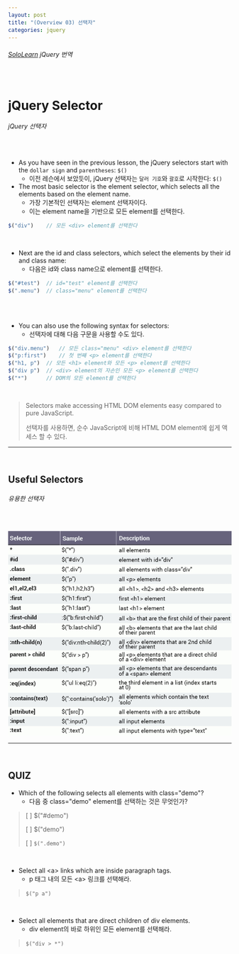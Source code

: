 ```yaml
---
layout: post
title: "(Overview 03) 선택자"
categories: jquery
---
```


###### [SoloLearn](https://www.sololearn.com/) jQuery 번역

<br>

# jQuery Selector

###### jQuery 선택자

<br>

- As you have seen in the previous lesson, the jQuery selectors start with the `dollar sign` and `parentheses`: `$()`
  - 이전 레슨에서 보았듯이, jQuery 선택자는 `달러 기호`와 `괄호`로 시작한다: `$()`
- The most basic selector is the element selector, which selects all the elements based on the element name.
  - 가장 기본적인 선택자는 element 선택자이다.
  - 이는 element name을 기반으로 모든 element를 선택한다.

```js
$("div")	// 모든 <div> element를 선택한다
```

<br>

- Next are the id and class selectors, which select the elements by their id and class name:
  - 다음은 id와 class name으로 element를 선택한다.

```js
$("#test")	// id="test" element를 선택한다
$(".menu")	// class="menu" element를 선택한다
```

<br>

<br>

- You can also use the following syntax for selectors:
  - 선택자에 대해 다음 구문을 사용할 수도 있다.

```js
$("div.menu")	// 모든 class="menu" <div> element를 선택한다
$("p:first")	// 첫 번째 <p> element를 선택한다
$("h1, p")	// 모든 <h1> element와 모든 <p> element를 선택한다
$("div p")	// <div> element의 자손인 모든 <p> element를 선택한다
$("*")		// DOM의 모든 element를 선택한다
```

<br>

> Selectors make accessing HTML DOM elements easy compared to pure JavaScript.
>
> 선택자를 사용하면, 순수 JavaScript에 비해 HTML DOM element에 쉽게 액세스 할 수 있다.

------

<br>

## Useful Selectors

###### 유용한 선택자

<br>

![img](/assets/img/jquery-sololearn-overview-03-01.png)

------

<br>

## QUIZ

- Which of the following selects all elements with class="demo"?
  - 다음 중 class="demo" element를 선택하는 것은 무엇인가?

> [ ] $("#demo")
>
> [ ] $("demo")
>
> [ ] `$(".demo")`

<br>

- Select all \<a> links which are inside paragraph tags.
  - p 태그 내의 모든 \<a> 링크를 선택해라.

> `$("p a")`

<br>

- Select all elements that are direct children of div elements.
  - div element의 바로 하위인 모든 element를 선택해라.

> `$("div > *")`

<br>
